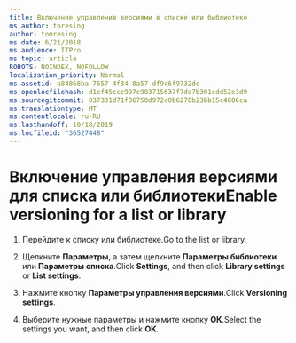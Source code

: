 ```yaml
---
title: Включение управления версиями в списке или библиотеке
ms.author: toresing
author: tomresing
ms.date: 6/21/2018
ms.audience: ITPro
ms.topic: article
ROBOTS: NOINDEX, NOFOLLOW
localization_priority: Normal
ms.assetid: a84868ba-7657-4f34-8a57-df9c6f9732dc
ms.openlocfilehash: d1ef45ccc997c983715637f7da7b301cdd52e3d9
ms.sourcegitcommit: 037331d71f06750d972c0b6278b23bb15c4806ca
ms.translationtype: MT
ms.contentlocale: ru-RU
ms.lasthandoff: 10/18/2019
ms.locfileid: "36527448"
---
```

# <a name="enable-versioning-for-a-list-or-library"></a><span data-ttu-id="f06a6-102">Включение управления версиями для списка или библиотеки</span><span class="sxs-lookup"><span data-stu-id="f06a6-102">Enable versioning for a list or library</span></span>

1. <span data-ttu-id="f06a6-103">Перейдите к списку или библиотеке.</span><span class="sxs-lookup"><span data-stu-id="f06a6-103">Go to the list or library.</span></span>
    
2. <span data-ttu-id="f06a6-104">Щелкните **Параметры**, а затем щелкните **Параметры библиотеки** или **Параметры списка**.</span><span class="sxs-lookup"><span data-stu-id="f06a6-104">Click **Settings**, and then click **Library settings** or **List settings**.</span></span>
    
3. <span data-ttu-id="f06a6-105">Нажмите кнопку **Параметры управления версиями**.</span><span class="sxs-lookup"><span data-stu-id="f06a6-105">Click **Versioning settings**.</span></span>
    
4. <span data-ttu-id="f06a6-106">Выберите нужные параметры и нажмите кнопку **ОК**.</span><span class="sxs-lookup"><span data-stu-id="f06a6-106">Select the settings you want, and then click **OK**.</span></span>
    

